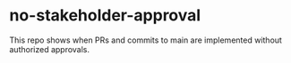 # no-stakeholder-approval
This repo shows when PRs and commits to main are implemented without authorized approvals. 

